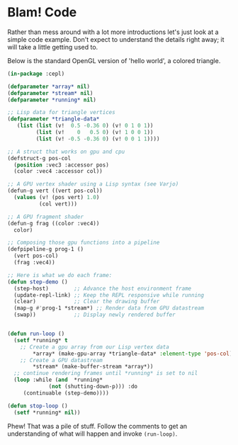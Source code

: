 # Blam! Code

Rather than mess around with a lot more introductions let's just look at a simple code example. Don't expect to understand the details right away; it will take a little getting used to.

Below is the standard OpenGL version of 'hello world', a colored triangle.
```lisp
(in-package :cepl)

(defparameter *array* nil)
(defparameter *stream* nil)
(defparameter *running* nil)

;; Lisp data for triangle vertices
(defparameter *triangle-data*
   (list (list (v!  0.5 -0.36 0) (v! 0 1 0 1))
         (list (v!    0   0.5 0) (v! 1 0 0 1))
         (list (v! -0.5 -0.36 0) (v! 0 0 1 1))))

;; A struct that works on gpu and cpu
(defstruct-g pos-col
  (position :vec3 :accessor pos)
  (color :vec4 :accessor col))

;; A GPU vertex shader using a Lisp syntax (see Varjo)
(defun-g vert ((vert pos-col))
  (values (v! (pos vert) 1.0)
          (col vert)))

;; A GPU fragment shader
(defun-g frag ((color :vec4))
  color)

;; Composing those gpu functions into a pipeline
(defpipeline-g prog-1 ()
  (vert pos-col)
  (frag :vec4))

;; Here is what we do each frame:
(defun step-demo ()
  (step-host)        ;; Advance the host environment frame
  (update-repl-link) ;; Keep the REPL responsive while running
  (clear)            ;; Clear the drawing buffer
  (map-g #'prog-1 *stream*) ;; Render data from GPU datastream
  (swap))            ;; Display newly rendered buffer


(defun run-loop ()
  (setf *running* t
    ;; Create a gpu array from our Lisp vertex data
        *array* (make-gpu-array *triangle-data* :element-type 'pos-col)
    ;; Create a GPU datastream
        *stream* (make-buffer-stream *array*))
  ;; continue rendering frames until *running* is set to nil
  (loop :while (and  *running*
             (not (shutting-down-p))) :do
     (continuable (step-demo))))

(defun stop-loop ()
  (setf *running* nil))

```

Phew! That was a pile of stuff. Follow the comments to get an understanding of what will happen and invoke `(run-loop)`.
